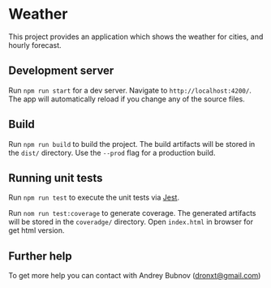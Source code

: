 # Weather

This project provides an application which shows the weather for cities, and hourly forecast.

## Development server

Run `npm run start` for a dev server. Navigate to `http://localhost:4200/`. The app will automatically reload if you change any of the source files.

## Build

Run `npm run build` to build the project. The build artifacts will be stored in the `dist/` directory. Use the `--prod` flag for a production build.

## Running unit tests

Run `npm run test` to execute the unit tests via [Jest](https://jestjs.io/).

Run `nom run test:coverage` to generate coverage. The generated artifacts will be stored in the `coveradge/` directory. Open `index.html` in browser for get html version.

## Further help

To get more help you can contact with Andrey Bubnov (dronxt@gmail.com)
